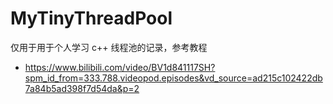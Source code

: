 # MyTinyThreadPool

仅用于用于个人学习 c++ 线程池的记录，参考教程
- https://www.bilibili.com/video/BV1d841117SH?spm_id_from=333.788.videopod.episodes&vd_source=ad215c102422db7a84b5ad398f7d54da&p=2